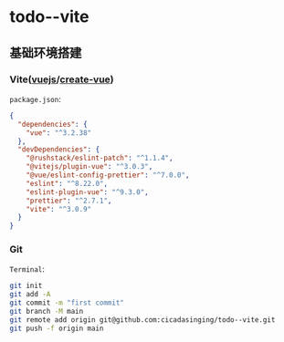 # todo--vite

## 基础环境搭建

### Vite([vuejs](https://github.com/vuejs)/**[create-vue](https://github.com/vuejs/create-vue)**)

`package.json`:

```json
{
  "dependencies": {
    "vue": "^3.2.38"
  },
  "devDependencies": {
    "@rushstack/eslint-patch": "^1.1.4",
    "@vitejs/plugin-vue": "^3.0.3",
    "@vue/eslint-config-prettier": "^7.0.0",
    "eslint": "^8.22.0",
    "eslint-plugin-vue": "^9.3.0",
    "prettier": "^2.7.1",
    "vite": "^3.0.9"
  }
}
```

### Git

`Terminal`:

```bash
git init
git add -A
git commit -m "first commit"
git branch -M main
git remote add origin git@github.com:cicadasinging/todo--vite.git
git push -f origin main
```

